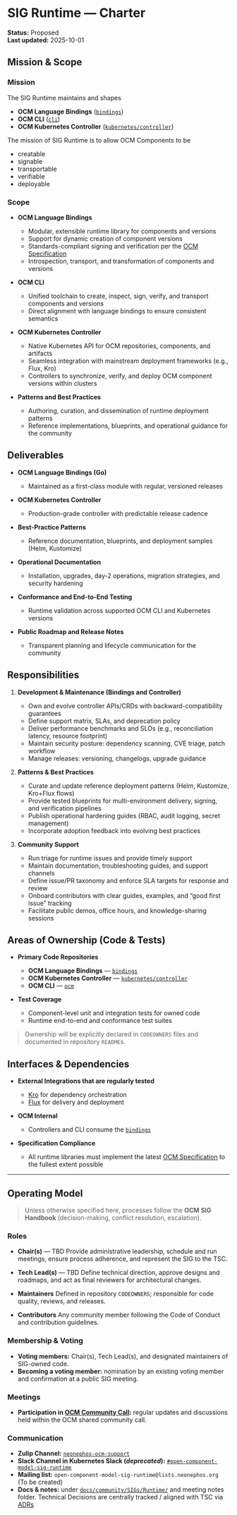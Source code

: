 # SIG Runtime — Charter

**Status:** Proposed  
**Last updated:** 2025-10-01

## Mission & Scope

### Mission

The SIG Runtime maintains and shapes

- **OCM Language Bindings** ([`bindings`](https://github.com/open-component-model/open-component-model/tree/main/bindings))
- **OCM CLI** ([`cli`](https://github.com/open-component-model/open-component-model/tree/main/cli))
- **OCM Kubernetes Controller** ([`kubernetes/controller`](https://github.com/open-component-model/open-component-model/tree/main/kubernetes/controller))

The mission of SIG Runtime is to allow OCM Components to be

- creatable
- signable
- transportable
- verifiable
- deployable

### Scope

* **OCM Language Bindings**

    * Modular, extensible runtime library for components and versions
    * Support for dynamic creation of component versions
    * Standards-compliant signing and verification per the [OCM Specification](https://github.com/open-component-model/ocm-spec/tree/main)
    * Introspection, transport, and transformation of components and versions

* **OCM CLI**

    * Unified toolchain to create, inspect, sign, verify, and transport components and versions
    * Direct alignment with language bindings to ensure consistent semantics

* **OCM Kubernetes Controller**

    * Native Kubernetes API for OCM repositories, components, and artifacts
    * Seamless integration with mainstream deployment frameworks (e.g., Flux, Kro)
    * Controllers to synchronize, verify, and deploy OCM component versions within clusters

* **Patterns and Best Practices**

    * Authoring, curation, and dissemination of runtime deployment patterns
    * Reference implementations, blueprints, and operational guidance for the community


## Deliverables

* **OCM Language Bindings (Go)**

    * Maintained as a first-class module with regular, versioned releases

* **OCM Kubernetes Controller**

    * Production-grade controller with predictable release cadence

* **Best-Practice Patterns**

    * Reference documentation, blueprints, and deployment samples (Helm, Kustomize)

* **Operational Documentation**

    * Installation, upgrades, day-2 operations, migration strategies, and security hardening

* **Conformance and End-to-End Testing**

    * Runtime validation across supported OCM CLI and Kubernetes versions

* **Public Roadmap and Release Notes**

    * Transparent planning and lifecycle communication for the community

## Responsibilities

1. **Development & Maintenance (Bindings and Controller)**

    * Own and evolve controller APIs/CRDs with backward-compatibility guarantees
    * Define support matrix, SLAs, and deprecation policy
    * Deliver performance benchmarks and SLOs (e.g., reconciliation latency, resource footprint)
    * Maintain security posture: dependency scanning, CVE triage, patch workflow
    * Manage releases: versioning, changelogs, upgrade guidance

2. **Patterns & Best Practices**

    * Curate and update reference deployment patterns (Helm, Kustomize, Kro+Flux flows)
    * Provide tested blueprints for multi-environment delivery, signing, and verification pipelines
    * Publish operational hardening guides (RBAC, audit logging, secret management)
    * Incorporate adoption feedback into evolving best practices

3. **Community Support**

    * Run triage for runtime issues and provide timely support
    * Maintain documentation, troubleshooting guides, and support channels
    * Define issue/PR taxonomy and enforce SLA targets for response and review
    * Onboard contributors with clear guides, examples, and “good first issue” tracking
    * Facilitate public demos, office hours, and knowledge-sharing sessions

## Areas of Ownership (Code & Tests)

* **Primary Code Repositories**

    * **OCM Language Bindings** — [`bindings`](https://github.com/open-component-model/open-component-model/tree/main/bindings)
    * **OCM Kubernetes Controller** — [`kubernetes/controller`](https://github.com/open-component-model/open-component-model/tree/main/kubernetes/controller)
    * **OCM CLI** — [`ocm`](https://github.com/open-component-model/open-component-model/tree/main/ocm)

* **Test Coverage**

    * Component-level unit and integration tests for owned code
    * Runtime end-to-end and conformance test suites

> Ownership will be explicitly declared in `CODEOWNERS` files and documented in repository `README`s.

## Interfaces & Dependencies

* **External Integrations that are regularly tested**

    * [Kro](https://kro.run) for dependency orchestration
    * [Flux](https://fluxcd.io) for delivery and deployment

* **OCM Internal**

    * Controllers and CLI consume the [`bindings`](https://github.com/open-component-model/open-component-model/tree/main/bindings)

* **Specification Compliance**

    * All runtime libraries must implement the latest [OCM Specification](https://github.com/open-component-model/ocm-spec/) to the fullest extent possible

---

## Operating Model

> Unless otherwise specified here, processes follow the **OCM SIG Handbook** (decision-making, conflict resolution, escalation).

### Roles

* **Chair(s)** — TBD
  Provide administrative leadership, schedule and run meetings, ensure process adherence, and represent the SIG to the TSC.

* **Tech Lead(s)** — TBD
  Define technical direction, approve designs and roadmaps, and act as final reviewers for architectural changes.

* **Maintainers**
  Defined in repository `CODEOWNERS`; responsible for code quality, reviews, and releases.

* **Contributors**
  Any community member following the Code of Conduct and contribution guidelines.

### Membership & Voting

- **Voting members:** Chair(s), Tech Lead(s), and designated maintainers of SIG-owned code.
- **Becoming a voting member:** nomination by an existing voting member and confirmation at a public SIG meeting.

### Meetings

- **Participation in [OCM Community Call](https://ocm.software/community/engagement/#community-calls):** regular updates and discussions held within the OCM shared community call.

### Communication

- **Zulip Channel:** [`neonephos-ocm-support`](https://linuxfoundation.zulipchat.com/#narrow/channel/532975-neonephos-ocm-support)
- **Slack Channel in Kubernetes Slack (_deprecated_):** [`#open-component-model-sig-runtime`](https://kubernetes.slack.com/archives/C05UWBE8R1D)
- **Mailing list:** `open-component-model-sig-runtime@lists.neonephos.org` (To be created)
- **Docs & notes:** under [`docs/community/SIGs/Runtime/`](.) and meeting notes folder. Technical Decisions are centrally tracked / aligned with TSC via [ADRs](./../../../adr)
